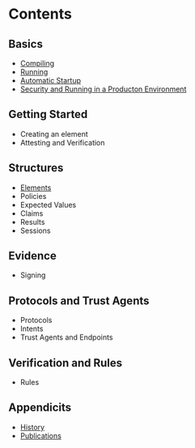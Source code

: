 # Contents

## Basics

   * [Compiling](compiling.md)
   * [Running](running.md)
   * [Automatic Startup](automaticStartup.md)
   * [Security and Running in a Producton Environment](security.md)

## Getting Started

   * Creating an element
   * Attesting and Verification

## Structures

   * [Elements](elements.md)
   * Policies
   * Expected Values
   * Claims
   * Results
   * Sessions

## Evidence

   * Signing

## Protocols and Trust Agents

   * Protocols
   * Intents
   * Trust Agents and Endpoints

## Verification and Rules

   * Rules

## Appendicits

   * [History](history.md)
   * [Publications](publications.md)   
